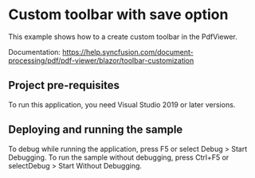 # Custom toolbar with save option
This example shows how to a create custom toolbar in the PdfViewer.

Documentation: https://help.syncfusion.com/document-processing/pdf/pdf-viewer/blazor/toolbar-customization

## Project pre-requisites
To run this application, you need Visual Studio 2019 or later versions.

## Deploying and running the sample
To debug while running the application, press F5 or select Debug > Start Debugging. To run the sample without debugging, press Ctrl+F5 or selectDebug > Start Without Debugging.
